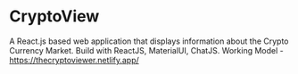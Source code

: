 # CryptoView
A React.js based web application that displays information about the Crypto Currency Market.
Build with ReactJS, MaterialUI, ChatJS.
Working Model - https://thecryptoviewer.netlify.app/  
